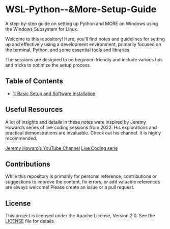# WSL-Python--&More-Setup-Guide
A step-by-step guide on setting up Python and MORE on Windows using the Windows Subsystem for Linux.

Welcome to this repository! Here, you'll find notes and guidelines for setting up and effectively using a development environment, primarily focused on the terminal, Python, and some essential tools and libraries.

The sessions are designed to be beginner-friendly and include various tips and tricks to optimize the setup process.

## Table of Contents

 - [1: Basic Setup and Software Installation](notes/1_basic_setup.md) 

## Useful Resources

A lot of insights and details in these notes were inspired by Jeremy Howard’s series of live coding sessions from 2022. His explorations and practical demonstrations are invaluable. Check out his channel. It is highly recommended. 

[Jeremy Howard’s YouTube Channel](https://www.youtube.com/@howardjeremyp)
[Live Coding serie](https://www.youtube.com/playlist?list=PLfYUBJiXbdtSLBPJ1GMx-sQWf6iNhb8mM)

## Contributions

While this repository is primarily for personal reference, contributions or suggestions to improve the content, fix errors, or add valuable references are always welcome! Please create an issue or a pull request.

## License
This project is licensed under the Apache License, Version 2.0. See the [LICENSE](LICENSE) file for details.

